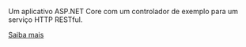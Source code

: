 ﻿Um aplicativo ASP.NET Core com um controlador de exemplo para um serviço HTTP RESTful.

[Saiba mais](https://docs.microsoft.com/aspnet/core/tutorials/first-web-api?view=aspnetcore-2.2)
